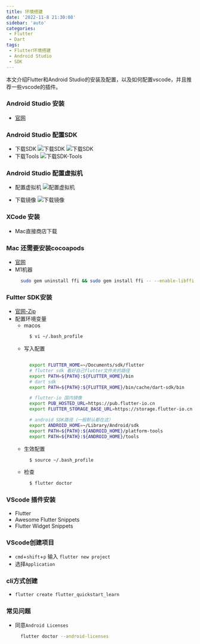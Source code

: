 ```yaml
---
title: 环境搭建
date: '2022-11-8 21:30:08'
sidebar: 'auto'
categories:
 - Flutter
 - Dart
tags:
 - Flutter环境搭建
 - Android Studio
 - SDK
---
```



本文介绍Flutter和Android Studio的安装及配置，以及如何配置vscode，并且推荐一些vscode的插件。
<!-- more -->

### Android Studio 安装
  - [官网](https://developer.android.com/studio/install?hl=zh-cn)

### Android Studio 配置SDK
  - 下载SDK
    ![下载SDK](/blog/images/knowledge-flutter/a-sdk.png)
    ![下载SDK](/blog/images/knowledge-flutter/a-sdk-1.png)
  - 下载Tools
    ![下载SDK-Tools](/blog/images/knowledge-flutter/a-sdk-tool.png)

### Android Studio 配置虚拟机
  - 配置虚拟机
    ![配置虚拟机](/blog/images/knowledge-flutter/a-vdm.png)
    
  - 下载镜像
    ![下载镜像](/blog/images/knowledge-flutter/s-vdm-xl.png)

### XCode 安装
  - Mac直接商店下载

### Mac 还需要安装cocoapods
  - [官网](https://cocoapods.org)
  - M1机器
    ```sh
      sudo gem uninstall ffi && sudo gem install ffi -- --enable-libffi-alloc
    ```

### Fultter SDK安装
  - [官网-Zip](https://docs.flutter.dev/development/tools/sdk/releases?tab=macos)
  - 配置环境变量
    - macos
      ```sh
        $ vi ~/.bash_profile
      ```
    - 写入配置
      ```sh

        export FLUTTER_HOME=~/Documents/sdk/flutter
        # flutter sdk 看好自己flutter文件夹的路径
        export PATH=${PATH}:${FLUTTER_HOME}/bin
        # dart sdk
        export PATH=${PATH}:${FLUTTER_HOME}/bin/cache/dart-sdk/bin

        # flutter-io 国内镜像
        export PUB_HOSTED_URL=https://pub.flutter-io.cn
        export FLUTTER_STORAGE_BASE_URL=https://storage.flutter-io.cn

        # android SDK路径（一般默认都在这）
        export ANDROID_HOME=~/Library/Android/sdk
        export PATH=${PATH}:${ANDROID_HOME}/platform-tools
        export PATH=${PATH}:${ANDROID_HOME}/tools
      ```
    - 生效配置
      ```sh
        $ source ~/.bash_profile
      ```
    - 检查
      ```sh
        $ flutter doctor
      ```

### VScode 插件安装
  - Flutter
  - Awesome Flutter Snippets
  - Flutter Widget Snippets

### VScode创建项目
  - `cmd`+`shift`+`p` 输入 `flutter new project`
  - 选择`Application`

### cli方式创建
  - ```sh
    flutter create flutter_quickstart_learn
    ```
    
### 常见问题
  - 同意`Android Licenses`
    ```sh
      flutter doctor --android-licenses
    ```
